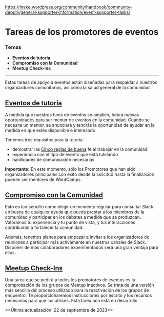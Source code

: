 https://make.wordpress.org/community/handbook/community-deputy/general-supporter-information/event-supporter-tasks/

# Tareas de los promotores de eventos

### Temas
- **Eventos de tutoría**
- **Compromiso con la Comunidad**
- **Meetup Check-Ins**

---

Estas tareas de apoyo a eventos están diseñadas para respaldar a nuestros organizadores comunitarios, así como la salud general de la comunidad.

## [**Eventos de tutoría**](https://make.wordpress.org/community/handbook/community-deputy/general-supporter-information/event-supporter-tasks/#mentoring-events)

A medida que nuestros tipos de eventos se amplíen, habrá nuevas oportunidades para ser mentor de eventos en la comunidad. Cuando se necesite un mentor, se anunciará y tendrás la oportunidad de ayudar en la medida en que estés disponible e interesado.

Tenemos tres requisitos para la tutoría:

- demostrar las [Cinco reglas de buena](https://make.wordpress.org/community/handbook/meetup-organizer/meetup-program-basics/#the-five-good-faith-rules) fe al trabajar en la comunidad
- experiencia con el tipo de evento que está tutelando
- habilidades de comunicación necesarias

**Importante:** En este momento, sólo los Promotores que han sido organizadores principales con éxito desde la solicitud hasta la finalización pueden ser mentores de WordCamps.

## [**Compromiso con la Comunidad**](https://make.wordpress.org/community/handbook/community-deputy/general-supporter-information/event-supporter-tasks/#engaging-with-the-community)

Esto es tan sencillo como elegir un momento regular para consultar Slack en busca de cualquier ayuda que pueda prestar a los miembros de la comunidad y participar en los debates a medida que se produzcan. Valoramos tu experiencia y tu punto de vista, y tus interacciones contribuirán a fortalecer la comunidad.

Además, tenemos planes para empezar a invitar a los organizadores de reuniones a participar más activamente en nuestros canales de Slack. Disponer de más colaboradores experimentados será una gran ventaja para ellos.

## [**Meetup Check-Ins**](https://make.wordpress.org/community/handbook/community-deputy/general-supporter-information/event-supporter-tasks/#meetup-check-ins)

Una tarea que se pedirá a todos los promotores de eventos es la comprobación de los grupos de Meetup inactivos. Se trata de una versión más sencilla del proceso utilizado para la reactivación de los grupos de encuentro. Te proporcionaremos instrucciones por escrito y los recursos necesarios para que los utilices. Esta tarea aún está en desarrollo.

==Última actualización: 22 de septiembre de 2023==